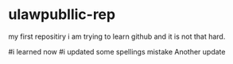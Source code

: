 # ulawpubllic-rep
my first repositiry
i am trying to learn github and it is not that hard.

 #i learned now
 #i updated some spellings mistake
 Another update
